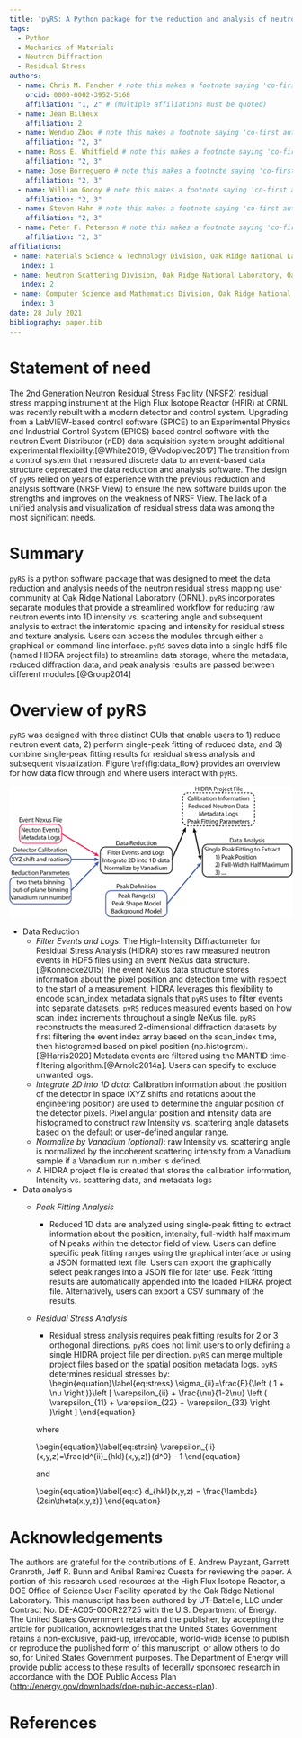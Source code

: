 ```yaml
---
title: 'pyRS: A Python package for the reduction and analysis of neutron residual stress data'
tags:
  - Python
  - Mechanics of Materials
  - Neutron Diffraction
  - Residual Stress
authors:
  - name: Chris M. Fancher # note this makes a footnote saying 'co-first author'
    orcid: 0000-0002-3952-5168
    affiliation: "1, 2" # (Multiple affiliations must be quoted)
  - name: Jean Bilheux
    affiliation: 2
  - name: Wenduo Zhou # note this makes a footnote saying 'co-first author'
    affiliation: "2, 3"
  - name: Ross E. Whitfield # note this makes a footnote saying 'co-first author'
    affiliation: "2, 3"
  - name: Jose Borreguero # note this makes a footnote saying 'co-first author'
    affiliation: "2, 3"
  - name: William Godoy # note this makes a footnote saying 'co-first author'
    affiliation: "2, 3"
  - name: Steven Hahn # note this makes a footnote saying 'co-first author'
    affiliation: "2, 3"
  - name: Peter F. Peterson # note this makes a footnote saying 'co-first author'
    affiliation: "2, 3"
affiliations:
 - name: Materials Science & Technology Division, Oak Ridge National Laboratory, Oak Ridge, TN
   index: 1
 - name: Neutron Scattering Division, Oak Ridge National Laboratory, Oak Ridge, TN
   index: 2
 - name: Computer Science and Mathematics Division, Oak Ridge National Laboratory, Oak Ridge, TN
   index: 3
date: 28 July 2021
bibliography: paper.bib
---
```


# Statement of need

The 2nd Generation Neutron Residual Stress Facility (NRSF2) residual stress mapping instrument at the High Flux Isotope Reactor (HFIR) at ORNL was recently rebuilt with a modern detector and control system. Upgrading from a LabVIEW-based control software (SPICE) to an Experimental Physics and Industrial Control System (EPICS) based control software with the neutron Event Distributor (nED) data acquisition system brought additional experimental flexibility.[@White2019; @Vodopivec2017] The transition from a control system that measured discrete data to an event-based data structure deprecated the data reduction and analysis software. The design of `pyRS` relied on years of experience with the previous reduction and analysis software (NRSF View) to ensure the new software builds upon the strengths and improves on the weakness of NRSF View. The lack of a unified analysis and visualization of residual stress data was among the most significant needs.  

# Summary
`pyRS` is a python software package that was designed to meet the data reduction and analysis needs of the neutron residual stress mapping user community at Oak Ridge National Laboratory (ORNL). `pyRS` incorporates separate modules that provide a streamlined workflow for reducing raw neutron events into 1D intensity vs. scattering angle and subsequent analysis to extract the interatomic spacing and intensity for residual stress and texture analysis. Users can access the modules through either a graphical or command-line interface. `pyRS` saves data into a single hdf5 file (named HIDRA project file) to streamline data storage, where the metadata, reduced diffraction data, and peak analysis results are passed between different modules.[@Group2014]

# Overview of pyRS
`pyRS` was designed with three distinct GUIs that enable users to 1) reduce neutron event data, 2) perform single-peak fitting of reduced data, and 3) combine single-peak fitting results for residual stress analysis and subsequent visualization. Figure \ref{fig:data_flow} provides an overview for how data flow through and where users interact with `pyRS`.

<p style="text-align: center;">

![Overview of how \texttt{pyRS} takes in raw neutron data ($\color{red}{red}$) and user inputs ($\color{blue}{blue}$) into the Data Reduction and Data Analysis components. The Data Reduction creates a HIDRA Project File that is then appended with analysis results. Note that the user can specify the inputs through a graphical or python scripting interface.\label{fig:data_flow}](Data_Flow-01.png)

</p>

* Data Reduction
  * *Filter Events and Logs*: The High-Intensity Diffractometer for Residual Stress Analysis (HIDRA) stores raw measured neutron events in HDF5 files using an event NeXus data structure.[@Konnecke2015] The event NeXus data structure stores information about the pixel position and detection time with respect to the start of a measurement. HIDRA leverages this flexibility to encode scan_index metadata signals that `pyRS` uses to filter events into separate datasets. `pyRS` reduces measured events based on how scan_index increments throughout a single NeXus file. `pyRS` reconstructs the measured 2-dimensional diffraction datasets by first filtering the event index array based on the scan_index time, then histogramed based on pixel position (np.histogram).[@Harris2020] Metadata events are filtered using the MANTID time-filtering algorithm.[@Arnold2014a]. Users can specify to exclude unwanted logs.
  * *Integrate 2D into 1D data*: Calibration information about the position of the detector in space (XYZ shifts and rotations about the engineering position) are used to determine the angular position of the detector pixels. Pixel angular position and intensity data are histogramed to construct raw Intensity vs. scattering angle datasets based on the default or user-defined angular range.
  * *Normalize by Vanadium (optional)*: raw Intensity vs. scattering angle is normalized by the incoherent scattering intensity from a Vanadium sample if a Vanadium run number is defined.
  * A HIDRA project file is created that stores the calibration information, Intensity vs. scattering data, and metadata logs
* Data analysis
  * *Peak Fitting Analysis*
    * Reduced 1D data are analyzed using single-peak fitting to extract information about the position, intensity, full-width half maximum of N peaks within the detector field of view. Users can define specific peak fitting ranges using the graphical interface or using a JSON formatted text file. Users can export the graphically select peak ranges into a JSON file for later use. Peak fitting results are automatically appended into the loaded HIDRA project file. Alternatively, users can export a CSV summary of the results.
  * *Residual Stress Analysis*
    * Residual stress analysis requires peak fitting results for 2 or 3 orthogonal directions. `pyRS` does not limit users to only defining a single HIDRA project file per direction. `pyRS` can merge multiple project files based on the spatial position metadata logs. `pyRS` determines residual stresses by:
    \begin{equation}\label{eq:stress}
    \sigma_{ii}=\frac{E}{\left ( 1 + \nu \right )}\left [ \varepsilon_{ii} + \frac{\nu}{1-2\nu} \left ( \varepsilon_{11} + \varepsilon_{22} + \varepsilon_{33} \right )\right ]
    \end{equation}

    where

    \begin{equation}\label{eq:strain}
    \varepsilon_{ii}(x,y,z)=\frac{d^{ii}_{hkl}(x,y,z)}{d^0} - 1
    \end{equation}

    and

    \begin{equation}\label{eq:d}
    d_{hkl}(x,y,z) = \frac{\lambda}{2sin\theta(x,y,z)}
    \end{equation}

# Acknowledgements

The authors are grateful for the contributions of E. Andrew Payzant, Garrett Granroth, Jeff R. Bunn and Anibal Ramirez Cuesta for reviewing the paper. A portion of this research used resources at the High Flux Isotope Reactor, a DOE Office of Science User Facility operated by the Oak Ridge National Laboratory. This manuscript has been authored by UT-Battelle, LLC under Contract No. DE-AC05-00OR22725 with the U.S. Department of Energy. The United States Government retains and the publisher, by accepting the article for publication, acknowledges that the United States Government retains a non-exclusive, paid-up, irrevocable, world-wide license to publish or reproduce the published form of this manuscript, or allow others to do so, for United States Government purposes.  The Department of Energy will provide public access to these results of federally sponsored research in accordance with the DOE Public Access Plan (<http://energy.gov/downloads/doe-public-access-plan>).

# References
